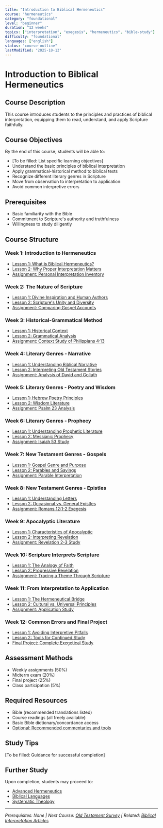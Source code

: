 ```yaml
---
title: "Introduction to Biblical Hermeneutics"
course: "hermeneutics"
category: "foundational"
level: "beginner"
duration: "12 weeks"
topics: ["interpretation", "exegesis", "hermeneutics", "bible-study"]
difficulty: "foundational"
languages: ["english"]
status: "course-outline"
lastModified: "2025-10-13"
---
```


# Introduction to Biblical Hermeneutics

## Course Description
This course introduces students to the principles and practices of biblical interpretation, equipping them to read, understand, and apply Scripture faithfully.

## Course Objectives
By the end of this course, students will be able to:
- [To be filled: List specific learning objectives]
- Understand the basic principles of biblical interpretation
- Apply grammatical-historical method to biblical texts
- Recognize different literary genres in Scripture
- Move from observation to interpretation to application
- Avoid common interpretive errors

## Prerequisites
- Basic familiarity with the Bible
- Commitment to Scripture's authority and truthfulness
- Willingness to study diligently

## Course Structure

### Week 1: Introduction to Hermeneutics
- [Lesson 1: What is Biblical Hermeneutics?](week-01/lesson-01.md)
- [Lesson 2: Why Proper Interpretation Matters](week-01/lesson-02.md)
- [Assignment: Personal Interpretation Inventory](week-01/assignment.md)

### Week 2: The Nature of Scripture
- [Lesson 1: Divine Inspiration and Human Authors](week-02/lesson-01.md)
- [Lesson 2: Scripture's Unity and Diversity](week-02/lesson-02.md)
- [Assignment: Comparing Gospel Accounts](week-02/assignment.md)

### Week 3: Historical-Grammatical Method
- [Lesson 1: Historical Context](week-03/lesson-01.md)
- [Lesson 2: Grammatical Analysis](week-03/lesson-02.md)
- [Assignment: Context Study of Philippians 4:13](week-03/assignment.md)

### Week 4: Literary Genres - Narrative
- [Lesson 1: Understanding Biblical Narrative](week-04/lesson-01.md)
- [Lesson 2: Interpreting Old Testament Stories](week-04/lesson-02.md)
- [Assignment: Analysis of David and Goliath](week-04/assignment.md)

### Week 5: Literary Genres - Poetry and Wisdom
- [Lesson 1: Hebrew Poetry Principles](week-05/lesson-01.md)
- [Lesson 2: Wisdom Literature](week-05/lesson-02.md)
- [Assignment: Psalm 23 Analysis](week-05/assignment.md)

### Week 6: Literary Genres - Prophecy
- [Lesson 1: Understanding Prophetic Literature](week-06/lesson-01.md)
- [Lesson 2: Messianic Prophecy](week-06/lesson-02.md)
- [Assignment: Isaiah 53 Study](week-06/assignment.md)

### Week 7: New Testament Genres - Gospels
- [Lesson 1: Gospel Genre and Purpose](week-07/lesson-01.md)
- [Lesson 2: Parables and Sayings](week-07/lesson-02.md)
- [Assignment: Parable Interpretation](week-07/assignment.md)

### Week 8: New Testament Genres - Epistles
- [Lesson 1: Understanding Letters](week-08/lesson-01.md)
- [Lesson 2: Occasional vs. General Epistles](week-08/lesson-02.md)
- [Assignment: Romans 12:1-2 Exegesis](week-08/assignment.md)

### Week 9: Apocalyptic Literature
- [Lesson 1: Characteristics of Apocalyptic](week-09/lesson-01.md)
- [Lesson 2: Interpreting Revelation](week-09/lesson-02.md)
- [Assignment: Revelation 2-3 Study](week-09/assignment.md)

### Week 10: Scripture Interprets Scripture
- [Lesson 1: The Analogy of Faith](week-10/lesson-01.md)
- [Lesson 2: Progressive Revelation](week-10/lesson-02.md)
- [Assignment: Tracing a Theme Through Scripture](week-10/assignment.md)

### Week 11: From Interpretation to Application
- [Lesson 1: The Hermeneutical Bridge](week-11/lesson-01.md)
- [Lesson 2: Cultural vs. Universal Principles](week-11/lesson-02.md)
- [Assignment: Application Study](week-11/assignment.md)

### Week 12: Common Errors and Final Project
- [Lesson 1: Avoiding Interpretive Pitfalls](week-12/lesson-01.md)
- [Lesson 2: Tools for Continued Study](week-12/lesson-02.md)
- [Final Project: Complete Exegetical Study](week-12/final-project.md)

## Assessment Methods
- Weekly assignments (50%)
- Midterm exam (20%)
- Final project (25%)
- Class participation (5%)

## Required Resources
- Bible (recommended translations listed)
- Course readings (all freely available)
- Basic Bible dictionary/concordance access
- [Optional: Recommended commentaries and tools](resources.md)

## Study Tips
[To be filled: Guidance for successful completion]

## Further Study
Upon completion, students may proceed to:
- [Advanced Hermeneutics](../advanced-hermeneutics/)
- [Biblical Languages](../biblical-languages/)
- [Systematic Theology](../systematic-theology/)

---

*Prerequisites: None | Next Course: [Old Testament Survey](../old-testament-survey/) | Related: [Biblical Interpretation Articles](../../theology/systematic/bibliology/hermeneutics.md)*
